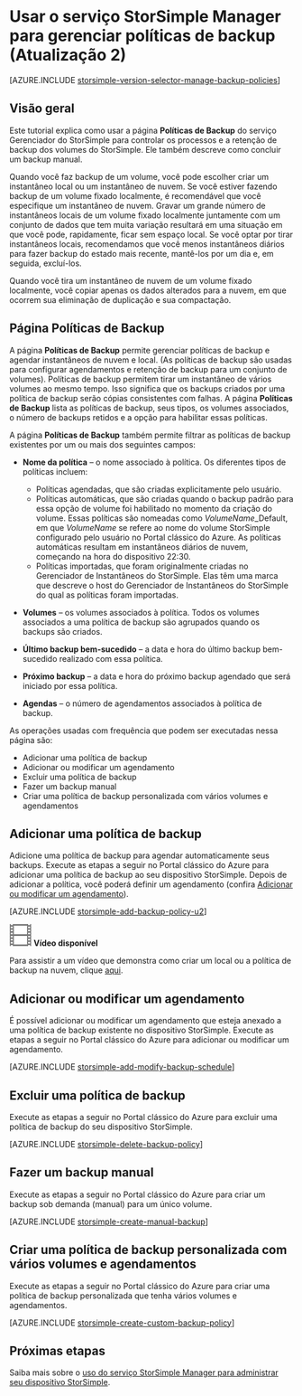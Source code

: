 <properties 
   pageTitle="Gerenciar as políticas de backup StorSimple | Microsoft Azure"
   description="Explica como você pode usar o serviço StorSimple Manager para criar e gerenciar backups manuais, agendas de backup e retenção de backup."
   services="storsimple"
   documentationCenter="NA"
   authors="SharS"
   manager="carmonm"
   editor=""/>
<tags 
   ms.service="storsimple"
   ms.devlang="NA"
   ms.topic="article"
   ms.tgt_pltfrm="NA"
   ms.workload="TBD"
   ms.date="05/10/2016"
   ms.author="v-sharos"/>

# Usar o serviço StorSimple Manager para gerenciar políticas de backup (Atualização 2)

[AZURE.INCLUDE [storsimple-version-selector-manage-backup-policies](../../includes/storsimple-version-selector-manage-backup-policies.md)]

## Visão geral

Este tutorial explica como usar a página **Políticas de Backup** do serviço Gerenciador do StorSimple para controlar os processos e a retenção de backup dos volumes do StorSimple. Ele também descreve como concluir um backup manual.

Quando você faz backup de um volume, você pode escolher criar um instantâneo local ou um instantâneo de nuvem. Se você estiver fazendo backup de um volume fixado localmente, é recomendável que você especifique um instantâneo de nuvem. Gravar um grande número de instantâneos locais de um volume fixado localmente juntamente com um conjunto de dados que tem muita variação resultará em uma situação em que você pode, rapidamente, ficar sem espaço local. Se você optar por tirar instantâneos locais, recomendamos que você menos instantâneos diários para fazer backup do estado mais recente, mantê-los por um dia e, em seguida, excluí-los.

Quando você tira um instantâneo de nuvem de um volume fixado localmente, você copiar apenas os dados alterados para a nuvem, em que ocorrem sua eliminação de duplicação e sua compactação.

## Página Políticas de Backup

A página **Políticas de Backup** permite gerenciar políticas de backup e agendar instantâneos de nuvem e local. (As políticas de backup são usadas para configurar agendamentos e retenção de backup para um conjunto de volumes). Políticas de backup permitem tirar um instantâneo de vários volumes ao mesmo tempo. Isso significa que os backups criados por uma política de backup serão cópias consistentes com falhas. A página **Políticas de Backup** lista as políticas de backup, seus tipos, os volumes associados, o número de backups retidos e a opção para habilitar essas políticas.

A página **Políticas de Backup** também permite filtrar as políticas de backup existentes por um ou mais dos seguintes campos:

- **Nome da política** – o nome associado à política. Os diferentes tipos de políticas incluem:

   - Políticas agendadas, que são criadas explicitamente pelo usuário.
   - Políticas automáticas, que são criadas quando o backup padrão para essa opção de volume foi habilitado no momento da criação do volume. Essas políticas são nomeadas como *VolumeName*\_Default, em que *VolumeName* se refere ao nome do volume StorSimple configurado pelo usuário no Portal clássico do Azure. As políticas automáticas resultam em instantâneos diários de nuvem, começando na hora do dispositivo 22:30.
   - Políticas importadas, que foram originalmente criadas no Gerenciador de Instantâneos do StorSimple. Elas têm uma marca que descreve o host do Gerenciador de Instantâneos do StorSimple do qual as políticas foram importadas.

- **Volumes** – os volumes associados à política. Todos os volumes associados a uma política de backup são agrupados quando os backups são criados.

- **Último backup bem-sucedido** – a data e hora do último backup bem-sucedido realizado com essa política.

- **Próximo backup** – a data e hora do próximo backup agendado que será iniciado por essa política.

- **Agendas** – o número de agendamentos associados à política de backup.

As operações usadas com frequência que podem ser executadas nessa página são:

- Adicionar uma política de backup 
- Adicionar ou modificar um agendamento 
- Excluir uma política de backup 
- Fazer um backup manual 
- Criar uma política de backup personalizada com vários volumes e agendamentos 

## Adicionar uma política de backup

Adicione uma política de backup para agendar automaticamente seus backups. Execute as etapas a seguir no Portal clássico do Azure para adicionar uma política de backup ao seu dispositivo StorSimple. Depois de adicionar a política, você poderá definir um agendamento (confira [Adicionar ou modificar um agendamento](#add-or-modify-a-schedule)).

[AZURE.INCLUDE [storsimple-add-backup-policy-u2](../../includes/storsimple-add-backup-policy-u2.md)]

![Vídeo disponível](./media/storsimple-manage-backup-policies-u2/Video_icon.png) **Vídeo disponível**

Para assistir a um vídeo que demonstra como criar um local ou a política de backup na nuvem, clique [aqui](https://azure.microsoft.com/documentation/videos/create-storsimple-backup-policies/).


## Adicionar ou modificar um agendamento

É possível adicionar ou modificar um agendamento que esteja anexado a uma política de backup existente no dispositivo StorSimple. Execute as etapas a seguir no Portal clássico do Azure para adicionar ou modificar um agendamento.

[AZURE.INCLUDE [storsimple-add-modify-backup-schedule](../../includes/storsimple-add-modify-backup-schedule-u2.md)]

## Excluir uma política de backup

Execute as etapas a seguir no Portal clássico do Azure para excluir uma política de backup do seu dispositivo StorSimple.

[AZURE.INCLUDE [storsimple-delete-backup-policy](../../includes/storsimple-delete-backup-policy.md)]


## Fazer um backup manual

Execute as etapas a seguir no Portal clássico do Azure para criar um backup sob demanda (manual) para um único volume.

[AZURE.INCLUDE [storsimple-create-manual-backup](../../includes/storsimple-create-manual-backup.md)]

## Criar uma política de backup personalizada com vários volumes e agendamentos

Execute as etapas a seguir no Portal clássico do Azure para criar uma política de backup personalizada que tenha vários volumes e agendamentos.

[AZURE.INCLUDE [storsimple-create-custom-backup-policy](../../includes/storsimple-create-custom-backup-policy-u2.md)]


## Próximas etapas

Saiba mais sobre o [uso do serviço StorSimple Manager para administrar seu dispositivo StorSimple](storsimple-manager-service-administration.md).

<!---HONumber=AcomDC_0511_2016-->